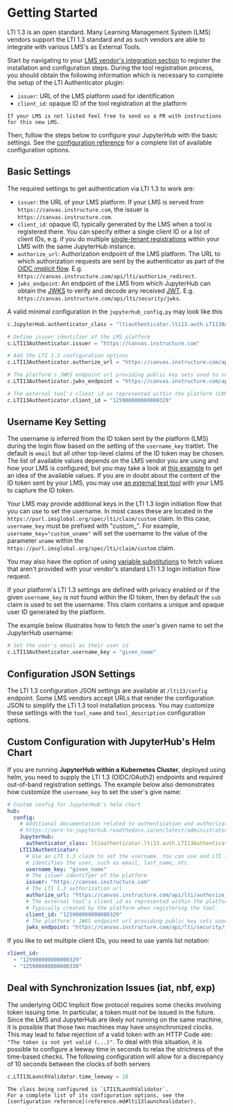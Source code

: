 # Getting Started

LTI 1.3 is an open standard.
Many Learning Management System (LMS) vendors support the LTI 1.3 standard and as such vendors are able to integrate with various LMS's as External Tools.

Start by navigating to your [LMS vendor's integration section](lms-integration.md) to register the installation and configuration steps.
During the tool registration process, you should obtain the following information which is necessary to complete the setup of the LTI Authenticator plugin:

- `issuer`: URL of the LMS platform used for identification
- `client_id`: opaque ID of the tool registration at the platform

```{note}
If your LMS is not listed feel free to send us a PR with instructions for this new LMS.
```

Then, follow the steps below to configure your JupyterHub with the basic settings.
See the [configuration reference](reference) for a complete list of available configuration options.

## Basic Settings

The required settings to get authentication via LTI 1.3 to work are:

- `issuer`: the URL of your LMS platform. If your LMS is served from `https://canvas.instructure.com`, the issuer is `https://canvas.instructure.com`.
- `client_id`: opaque ID, typically generated by the LMS when a tool is registered there.
  You can specify either a single client ID or a list of client IDs, e.g. if you do multiple [single-tenant registrations](https://www.imsglobal.org/spec/lti/v1p3#single-tenant-tool-registered-and-deployed-once) within your LMS with the same JupyterHub instance.
- `authorize_url`: Authorization endpoint of the LMS platform. The URL to which authorization requests are sent by the authenticator as part of the [OIDC implicit flow](https://auth0.com/docs/get-started/authentication-and-authorization-flow/implicit-flow-with-form-post).
  E.g. `https://canvas.instructure.com/api/lti/authorize_redirect`.
- `jwks_endpoint`: An endpoint of the LMS from which JupyterHub can obtain the [JWKS](https://auth0.com/docs/secure/tokens/json-web-tokens/json-web-key-sets) to verify and decode any received [JWT](https://auth0.com/docs/secure/tokens/json-web-tokens).
  E.g. `https://canvas.instructure.com/api/lti/security/jwks`.

A valid minimal configuration in the `jupyterhub_config,py` may look like this

```python
c.JupyterHub.authenticator_class = "ltiauthenticator.lti13.auth.LTI13Authenticator"

# Define issuer identifier of the LMS platform
c.LTI13Authenticator.issuer = "https://canvas.instructure.com"

# Add the LTI 1.3 configuration options
c.LTI13Authenticator.authorize_url = "https://canvas.instructure.com/api/lti/authorize_redirect"

# The platform's JWKS endpoint url providing public key sets used to verify the ID token
c.LTI13Authenticator.jwks_endpoint = "https://canvas.instructure.com/api/lti/security/jwks"

# The external tool's client id as represented within the platform (LMS)
c.LTI13Authenticator.client_id = "125900000000000329"
```

## Username Key Setting

The username is inferred from the ID token sent by the platform (LMS) during the login flow based on the setting of the `username_key` traitlet.
The default is `email` but all other top-level claims of the ID token may be chosen.
The list of available values depends on the LMS vendor you are using and how your LMS is configured, but you may take a look at [this example](http://www.imsglobal.org/spec/lti/v1p3/#examplelinkrequest) to get an idea of the available values.
If you are in doubt about the content of the ID token sent by your LMS, you may use [an external test tool](https://saltire.lti.app/tool) with your LMS to capture the ID token.

Your LMS may provide additional keys in the LTI 1.3 login initiation flow that you can use to set the username.
In most cases these are located in the `https://purl.imsglobal.org/spec/lti/claim/custom` claim.
In this case, `username_key` must be prefixed with "custom\_".
For example, `username_key="custom_uname"` will set the username to the value of the parameter `uname` within the `https://purl.imsglobal.org/spec/lti/claim/custom` claim.

You may also have the option of using [variable substitutions](http://www.imsglobal.org/spec/lti/v1p3/#customproperty) to fetch values that aren't provided with your vendor's standard LTI 1.3 login initiation flow request.

If your platform's LTI 1.3 settings are defined with privacy enabled or if the given `username_key` is not found within the ID token, then by default the `sub` claim is used to set the username.
This claim contains a unique and opaque user ID generated by the platform.

The example below illustrates how to fetch the user's given name to set the JupyterHub username:

```python
# Set the user's email as their user id
c.LTI13Authenticator.username_key = "given_name"
```

## Configuration JSON Settings

The LTI 1.3 configuration JSON settings are available at `/lti13/config` endpoint.
Some LMS vendors accept URLs that render the configuration JSON to simplify the LTI 1.3 tool installation process.
You may customize these settings with the `tool_name` and `tool_description` configuration options.

## Custom Configuration with JupyterHub's Helm Chart

If you are running **JupyterHub within a Kubernetes Cluster**, deployed using helm, you need to supply the LTI 1.3 (OIDC/OAuth2) endpoints and required out-of-band registration settings. The example below also demonstrates how customize the `username_key` to set the user's give name:

```yaml
# Custom config for JupyterHub's helm chart
hub:
  config:
    # Additional documentation related to authentication and authorization available at
    # https://zero-to-jupyterhub.readthedocs.io/en/latest/administrator/authentication.html
    JupyterHub:
      authenticator_class: ltiauthenticator.lti13.auth.LTI13Authenticator
    LTI13Authenticator:
      # Use an LTI 1.3 claim to set the username. You can use and LTI 1.3 claim that
      # identifies the user, such as email, last_name, etc.
      username_key: "given_name"
      # The issuer identifyer of the platform
      issuer: "https://canvas.instructure.com"
      # The LTI 1.3 authorization url
      authorize_url: "https://canvas.instructure.com/api/lti/authorize_redirect"
      # The external tool's client id as represented within the platform (LMS)
      # Typically created by the platform when registering the tool.
      client_id: "125900000000000329"
      # The platform's JWKS endpoint url providing public key sets used to verify the ID token
      jwks_endpoint: "https://canvas.instructure.com/api/lti/security/jwks"
```

If you like to set multiple client IDs, you need to use yamls list notation:

```yaml
client_id:
  - "125900000000000329"
  - "125900000000000330"
```

## Deal with Synchronization Issues (iat, nbf, exp)

The underlying OIDC Implicit flow protocol requires some checks involving token issuing time.
In particular, a token must not be issued in the future.
Since the LMS and JupyterHub are likely not running on the same machine, it is possible that those two machines may have unsynchronized clocks.
This may lead to false rejection of a valid token with an HTTP Code `400: "The token is not yet valid (...)"`.
To deal with this situation, it is possible to configure a leeway time in seconds to relax the strictness of the time-based checks.
The following configuration will allow for a discrepancy of 10 seconds between the clocks of both servers

```python
c.LTI13LaunchValidator.time_leeway = 10
```

```{note}
The class being configured is `LTI13LaunhValidator`.
For a complete list of its configuration options, see the [configuration reference](reference.md#lti13launchvalidator).
```
